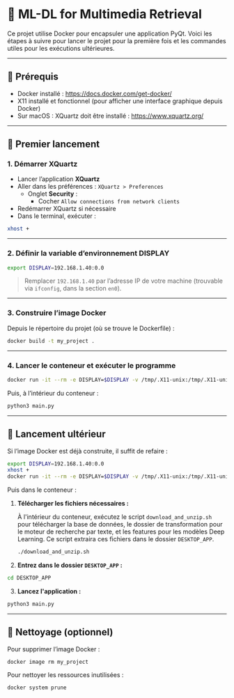 # 🎯 ML-DL for Multimedia Retrieval

Ce projet utilise Docker pour encapsuler une application PyQt. Voici les étapes à suivre pour lancer le projet pour la première fois et les commandes utiles pour les exécutions ultérieures.

---

## 🧰 Prérequis

- Docker installé : https://docs.docker.com/get-docker/
- X11 installé et fonctionnel (pour afficher une interface graphique depuis Docker)
- Sur macOS : XQuartz doit être installé : https://www.xquartz.org/

---

## 🚀 Premier lancement

### 1. Démarrer XQuartz

- Lancer l’application **XQuartz**
- Aller dans les préférences : `XQuartz > Preferences`
  - Onglet **Security** :
    - Cocher `Allow connections from network clients`
- Redémarrer XQuartz si nécessaire
- Dans le terminal, exécuter :

```bash
xhost +
```

---

### 2. Définir la variable d’environnement DISPLAY

```bash
export DISPLAY=192.168.1.40:0.0
```

> Remplacer `192.168.1.40` par l’adresse IP de votre machine (trouvable via `ifconfig`, dans la section `en0`).

---

### 3. Construire l’image Docker

Depuis le répertoire du projet (où se trouve le Dockerfile) :

```bash
docker build -t my_project .
```

---

### 4. Lancer le conteneur et exécuter le programme

```bash
docker run -it --rm -e DISPLAY=$DISPLAY -v /tmp/.X11-unix:/tmp/.X11-unix -v "$(pwd)":/opt/TP -w /opt/TP my_project bash
```

Puis, à l’intérieur du conteneur :

```bash
python3 main.py
```

---

## 🔁 Lancement ultérieur

Si l’image Docker est déjà construite, il suffit de refaire :

```bash
export DISPLAY=192.168.1.40:0.0
xhost +
docker run -it --rm -e DISPLAY=$DISPLAY -v /tmp/.X11-unix:/tmp/.X11-unix -v "$(pwd)":/opt/TP -w /opt/TP my_project bash
```

Puis dans le conteneur :

1. **Télécharger les fichiers nécessaires :**

   À l'intérieur du conteneur, exécutez le script `download_and_unzip.sh` pour télécharger la base de données, le dossier de transformation pour le moteur de recherche par texte, et les features pour les modèles Deep Learning. Ce script extraira ces fichiers dans le dossier `DESKTOP_APP`.
   
   ```bash
   ./download_and_unzip.sh
   ```

2. **Entrez dans le dossier `DESKTOP_APP` :**
    
```bash
cd DESKTOP_APP
```

3. **Lancez l'application :**

```bash
python3 main.py
```

---

## 🧹 Nettoyage (optionnel)

Pour supprimer l’image Docker :

```bash
docker image rm my_project
```

Pour nettoyer les ressources inutilisées :

```bash
docker system prune
```
